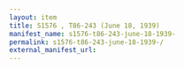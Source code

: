 ```yaml
---
layout: item
title: S1576 , T86-243 (June 18, 1939)
manifest_name: s1576-t86-243-june-18-1939-
permalink: s1576-t86-243-june-18-1939-/
external_manifest_url: 
---
```

<!-- Add an essay or interpretive material below this line,
using HTML or markdown.  Do not modify this file above this line -->
